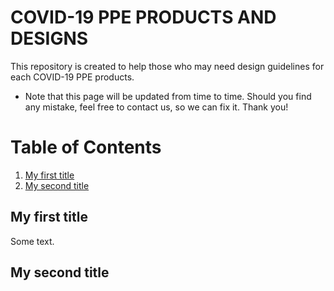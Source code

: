 # COVID-19 PPE PRODUCTS AND DESIGNS

This repository is created to help those who may need design guidelines for each COVID-19 PPE products.  
* Note that this page will be updated from time to time. Should you find any mistake, feel free to contact us, so we can fix it. Thank you!


# Table of Contents

1. [My first title](#my-first-title)
2. [My second title](#my-second-title)
## My first title
Some text.
## My second title
